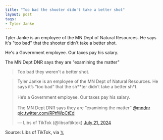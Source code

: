 ```yaml
---
title: "Too bad the shooter didn't take a better shot"
layout: post
tags:
- Tyler Janke
---
```


Tyler Janke is an employee of the MN Dept of Natural Resources. He says it's "too bad" that the shooter didn't take a better shot.

He's a Government employee. Our taxes pay his salary.

The MN Dept DNR says they are "examining the matter"

> Too bad they weren't a better shot.

<blockquote class="twitter-tweet"><p lang="en" dir="ltr">Tyler Janke is an employee of the MN Dept of Natural Resources. He says it’s “too bad” that the sh**ter didn’t take a better sh*t.<br /><br />He’s a Government employee. Our taxes pay his salary.<br /><br />The MN Dept DNR says they are “examining the matter” <a href="https://twitter.com/mndnr?ref_src=twsrc%5Etfw">@mndnr</a> <a href="https://t.co/RPtfWpCtEd">pic.twitter.com/RPtfWpCtEd</a></p>&mdash; Libs of TikTok (@libsoftiktok) <a href="https://twitter.com/libsoftiktok/status/1814923141862342996?ref_src=twsrc%5Etfw">July 21, 2024</a></blockquote> <script async src="https://platform.twitter.com/widgets.js" charset="utf-8"></script>

Source: Libs of TikTok, via [𝕏](https://x.com)
